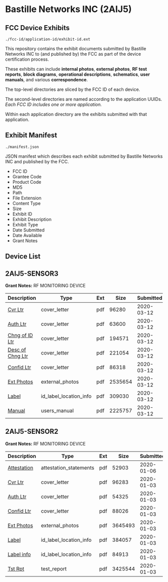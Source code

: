 # Bastille Networks INC (2AIJ5)
## FCC Device Exhibits

```
./fcc-id/application-id/exhibit-id.ext
```

This repository contains the exhibit documents submitted by Bastille Networks INC to (and published by) the FCC as part of the device certification process.

These exhibits can include **internal photos**, **external photos**, **RF test reports**, **block diagrams**, **operational descriptions**, **schematics**, **user manuals**, and various **correspondence**.

The top-level directories are sliced by the FCC ID of each device.

The second-level directories are named according to the application UUIDs. *Each FCC ID includes one or more application.*

Within each application directory are the exhibits submitted with that application. 

## Exhibit Manifest

```
./manifest.json
```

JSON manifest which describes each exhibit submitted by Bastille Networks INC and published by the FCC.

- FCC ID
- Grantee Code
- Product Code
- MD5
- Path
- File Extension
- Content Type
- Size
- Exhibit ID
- Exhibit Description
- Exhibit Type
- Date Submitted
- Date Available
- Grant Notes

## Device List
## 2AIJ5-SENSOR3
**Grant Notes:** RF MONITORING DEVICE

| Description | Type | Ext | Size | Submitted | Available |
| ----------- | ---- | --- | ---- | --------- | --------- |
| [Cvr Ltr](2AIJ5-SENSOR3/c010bde70b52e4bf4c72a971d2fc1234/4647861.pdf) | cover_letter | pdf | 96280 | 2020-03-12 | 2020-03-12 |
| [Auth Ltr](2AIJ5-SENSOR3/c010bde70b52e4bf4c72a971d2fc1234/4647862.pdf) | cover_letter | pdf | 63600 | 2020-03-12 | 2020-03-12 |
| [Chng of ID Ltr](2AIJ5-SENSOR3/c010bde70b52e4bf4c72a971d2fc1234/4647863.pdf) | cover_letter | pdf | 194571 | 2020-03-12 | 2020-03-12 |
| [Desc of Chng Ltr](2AIJ5-SENSOR3/c010bde70b52e4bf4c72a971d2fc1234/4647864.pdf) | cover_letter | pdf | 221054 | 2020-03-12 | 2020-03-12 |
| [Confid Ltr](2AIJ5-SENSOR3/c010bde70b52e4bf4c72a971d2fc1234/4647865.pdf) | cover_letter | pdf | 86318 | 2020-03-12 | 2020-03-12 |
| [Ext Photos](2AIJ5-SENSOR3/c010bde70b52e4bf4c72a971d2fc1234/4647866.pdf) | external_photos | pdf | 2535654 | 2020-03-12 | 2020-03-12 |
| [Label](2AIJ5-SENSOR3/c010bde70b52e4bf4c72a971d2fc1234/4647867.pdf) | id_label_location_info | pdf | 309030 | 2020-03-12 | 2020-03-12 |
| [Manual](2AIJ5-SENSOR3/c010bde70b52e4bf4c72a971d2fc1234/4647869.pdf) | users_manual | pdf | 2225757 | 2020-03-12 | 2020-03-12 |
## 2AIJ5-SENSOR2
**Grant Notes:** RF MONITORING DEVICE

| Description | Type | Ext | Size | Submitted | Available |
| ----------- | ---- | --- | ---- | --------- | --------- |
| [Attestation](2AIJ5-SENSOR2/f25b65915e1a43838b956c5b37687b7b/4576858.pdf) | attestation_statements | pdf | 52903 | 2020-01-06 | 2020-01-06 |
| [Cvr Ltr](2AIJ5-SENSOR2/f25b65915e1a43838b956c5b37687b7b/4575140.pdf) | cover_letter | pdf | 96283 | 2020-01-03 | 2020-01-06 |
| [Auth Ltr](2AIJ5-SENSOR2/f25b65915e1a43838b956c5b37687b7b/4575141.pdf) | cover_letter | pdf | 54325 | 2020-01-03 | 2020-01-06 |
| [Confid Ltr](2AIJ5-SENSOR2/f25b65915e1a43838b956c5b37687b7b/4575142.pdf) | cover_letter | pdf | 88026 | 2020-01-03 | 2020-01-06 |
| [Ext Photos](2AIJ5-SENSOR2/f25b65915e1a43838b956c5b37687b7b/4575144.pdf) | external_photos | pdf | 3645493 | 2020-01-03 | 2020-01-06 |
| [Label](2AIJ5-SENSOR2/f25b65915e1a43838b956c5b37687b7b/4575145.pdf) | id_label_location_info | pdf | 384057 | 2020-01-03 | 2020-01-06 |
| [Label info](2AIJ5-SENSOR2/f25b65915e1a43838b956c5b37687b7b/3960049.pdf) | id_label_location_info | pdf | 84913 | 2020-01-03 | 2020-01-06 |
| [Tst Rpt](2AIJ5-SENSOR2/f25b65915e1a43838b956c5b37687b7b/4575151.pdf) | test_report | pdf | 3425544 | 2020-01-03 | 2020-01-06 |
